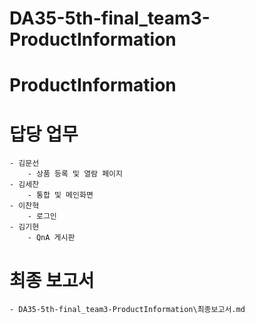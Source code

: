 # DA35-5th-final_team3-ProductInformation

# ProductInformation
# 답당 업무
    - 김문선
        - 상품 등록 및 열람 페이지
    - 김세찬
        - 통합 및 메인화면
    - 이찬혁
        - 로그인
    - 김기현
        - QnA 게시판



# 최종 보고서
    - DA35-5th-final_team3-ProductInformation\최종보고서.md
